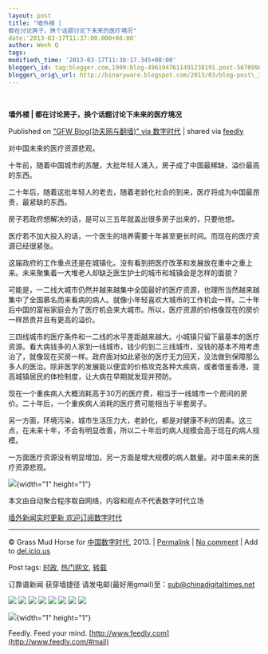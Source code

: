 ```yaml
--- 
layout: post 
title: "墙外楼 |
都在讨论房子，换个话题讨论下未来的医疗境况" 
date:'2013-03-17T11:37:00.000+08:00' 
author: Wenh Q
tags:
modified\_time: '2013-03-17T11:38:17.345+08:00' 
blogger\_id: tag:blogger.com,1999:blog-4961947611491238191.post-5670998061189594539
blogger\_orig\_url: http://binaryware.blogspot.com/2013/03/blog-post\_3949.html
---
```



 
<div class="article">

<div class="header">

**墙外楼 | 都在讨论房子，换个话题讨论下未来的医疗境况**

</div>

<div class="source">

Published on ["GFW Blog(功夫网与翻墙)" via
数字时代](http://feedproxy.google.com/~r/chinagfwblog/~3/4kb9gM5by3g/) |
shared via [feedly](http://www.feedly.com)

</div>

<div>

对中国未来的医疗资源悲观。

十年前，随着中国城市的苏醒，大批年轻人涌入，房子成了中国最稀缺，溢价最高的东西。

二十年后，随着这批年轻人的老去，随着老龄化社会的到来，医疗将成为中国最昂贵，最紧缺的东西。

房子若政府想解决的话，是可以三五年就盖出很多房子出来的，只要他想。

医疗若不加大投入的话，一个医生的培养需要十年甚至更长时间。而现在的医疗资源已经很紧张。

这届政府的工作重点还是在城镇化。没有看到把医疗改革和发展放在重中之重上来。未来聚集着一大堆老人却缺乏医生护士的城市和城镇会是怎样的面貌？

可能是，一二线大城市仍然并越来越集中全国最好的医疗资源，也理所当然越来越集中了全国慕名而来看病的病人。就像小年轻喜欢大城市的工作机会一样。二十年后中国的富裕家庭会为了医疗机会来大城市。所以，医疗资源的价格像现在的房价一样昂贵并且有更高的溢价。

三四线城市的医疗条件和一二线的水平差距越来越大。小城镇只留下最基本的医疗资源。看大病钱多的人家到一线城市，钱少的到二三线城市，没钱的基本不用考虑治了，就像现在买房一样。政府面对如此紧张的医疗无力回天，没法做到保障那么多人的医治。除非医学的发展能以便宜的价格攻克各种大疾病，或者借鉴香港，提高城镇居民的体检制度，让大病在早期就发现并预防。

现在一个重疾病人大概消耗高于30万的医疗费，相当于一线城市一个房间的房价。二十年后，一个重疾病人消耗的医疗费可能相当于半套房子。

另一方面，环境污染，城市生活压力大，老龄化，都是对健康不利的因素。这三点，在未来十年，不会有明显改善，所以二十年后的病人规模会高于现在的病人规模。

一方面医疗资源没有明显增加，另一方面是增大规模的病人数量。对中国未来的医疗资源悲观。

![](http://feeds.feedburner.com/~r/letscorp/aDmw/~4/LyUT2_QZhZk){width="1"
height="1"}

本文由自动聚合程序取自网络，内容和观点不代表数字时代立场

[墙外新闻实时更新 欢迎订阅数字时代](http://eepurl.com/mstlf)










------------------------------------------------------------------------

© Grass Mud Horse for
[中国数字时代](https://kexueshangwang.info/chinese), 2013. |
[Permalink](https://kexueshangwang.info/chinese/2013/03/%e5%a2%99%e5%a4%96%e6%a5%bc-%e9%83%bd%e5%9c%a8%e8%ae%a8%e8%ae%ba%e6%88%bf%e5%ad%90%ef%bc%8c%e6%8d%a2%e4%b8%aa%e8%af%9d%e9%a2%98%e8%ae%a8%e8%ae%ba%e4%b8%8b%e6%9c%aa%e6%9d%a5%e7%9a%84%e5%8c%bb/)
| [No
comment](https://kexueshangwang.info/chinese/2013/03/%e5%a2%99%e5%a4%96%e6%a5%bc-%e9%83%bd%e5%9c%a8%e8%ae%a8%e8%ae%ba%e6%88%bf%e5%ad%90%ef%bc%8c%e6%8d%a2%e4%b8%aa%e8%af%9d%e9%a2%98%e8%ae%a8%e8%ae%ba%e4%b8%8b%e6%9c%aa%e6%9d%a5%e7%9a%84%e5%8c%bb/#comments)
| Add to
[del.icio.us](http://del.icio.us/post?url=https://kexueshangwang.info/chinese/2013/03/%e5%a2%99%e5%a4%96%e6%a5%bc-%e9%83%bd%e5%9c%a8%e8%ae%a8%e8%ae%ba%e6%88%bf%e5%ad%90%ef%bc%8c%e6%8d%a2%e4%b8%aa%e8%af%9d%e9%a2%98%e8%ae%a8%e8%ae%ba%e4%b8%8b%e6%9c%aa%e6%9d%a5%e7%9a%84%e5%8c%bb/&title=%E5%A2%99%E5%A4%96%E6%A5%BC%20%7C%20%E9%83%BD%E5%9C%A8%E8%AE%A8%E8%AE%BA%E6%88%BF%E5%AD%90%EF%BC%8C%E6%8D%A2%E4%B8%AA%E8%AF%9D%E9%A2%98%E8%AE%A8%E8%AE%BA%E4%B8%8B%E6%9C%AA%E6%9D%A5%E7%9A%84%E5%8C%BB%E7%96%97%E5%A2%83%E5%86%B5)

Post tags:
[时政](https://kexueshangwang.info/chinese/tag/%e6%97%b6%e6%94%bf/?category=10466),
[热门网文](https://kexueshangwang.info/chinese/tag/%e7%83%ad%e9%97%a8%e7%bd%91%e6%96%87/?category=10466),
[转载](https://kexueshangwang.info/chinese/tag/%e8%bd%ac%e8%bd%bd/?category=10466)

订靠谱新闻 获穿墙捷径
请发电邮(最好用gmail)至：<sub@chinadigitaltimes.net>


<div>

[![](http://feeds.feedburner.com/~ff/chinagfwblog?d=yIl2AUoC8zA)](http://feeds.feedburner.com/~ff/chinagfwblog?a=4kb9gM5by3g:N-sta_ypVF0:yIl2AUoC8zA)
[![](http://feeds.feedburner.com/~ff/chinagfwblog?i=4kb9gM5by3g:N-sta_ypVF0:-BTjWOF_DHI)](http://feeds.feedburner.com/~ff/chinagfwblog?a=4kb9gM5by3g:N-sta_ypVF0:-BTjWOF_DHI)
[![](http://feeds.feedburner.com/~ff/chinagfwblog?i=4kb9gM5by3g:N-sta_ypVF0:F7zBnMyn0Lo)](http://feeds.feedburner.com/~ff/chinagfwblog?a=4kb9gM5by3g:N-sta_ypVF0:F7zBnMyn0Lo)
[![](http://feeds.feedburner.com/~ff/chinagfwblog?i=4kb9gM5by3g:N-sta_ypVF0:V_sGLiPBpWU)](http://feeds.feedburner.com/~ff/chinagfwblog?a=4kb9gM5by3g:N-sta_ypVF0:V_sGLiPBpWU)
[![](http://feeds.feedburner.com/~ff/chinagfwblog?d=qj6IDK7rITs)](http://feeds.feedburner.com/~ff/chinagfwblog?a=4kb9gM5by3g:N-sta_ypVF0:qj6IDK7rITs)
[![](http://feeds.feedburner.com/~ff/chinagfwblog?d=l6gmwiTKsz0)](http://feeds.feedburner.com/~ff/chinagfwblog?a=4kb9gM5by3g:N-sta_ypVF0:l6gmwiTKsz0)
[![](http://feeds.feedburner.com/~ff/chinagfwblog?i=4kb9gM5by3g:N-sta_ypVF0:gIN9vFwOqvQ)](http://feeds.feedburner.com/~ff/chinagfwblog?a=4kb9gM5by3g:N-sta_ypVF0:gIN9vFwOqvQ)
[![](http://feeds.feedburner.com/~ff/chinagfwblog?d=TzevzKxY174)](http://feeds.feedburner.com/~ff/chinagfwblog?a=4kb9gM5by3g:N-sta_ypVF0:TzevzKxY174)

</div>

![](http://feeds.feedburner.com/~r/chinagfwblog/~4/4kb9gM5by3g){width="1"
height="1"}

</div>




</div>

<div class="footer">

Feedly. Feed your mind.
[http://www.feedly.com](http://www.feedly.com/#mail)

</div>
